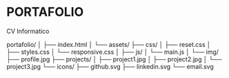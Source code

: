 # PORTAFOLIO
 CV Informatico


 
portafolio/
│
├── index.html
│
└── assets/
    ├── css/
    │   ├── reset.css
    │   ├── styles.css
    │   └── responsive.css
    │
    ├── js/
    │   └── main.js
    │
    └── img/
        ├── profile.jpg
        ├── projects/
        │   ├── project1.jpg
        │   ├── project2.jpg
        │   └── project3.jpg
        └── icons/
            ├── github.svg
            ├── linkedin.svg
            └── email.svg